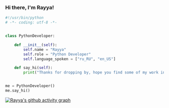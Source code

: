 ### Hi there, I'm Rayya!

```python
#!/usr/bin/python
# -*- coding: utf-8 -*-


class PythonDeveloper:

    def __init__(self):
        self.name = "Rayya"
        self.role = "Python Developer"
        self.language_spoken = ["ru_RU", "en_US"]

    def say_hi(self):
        print("Thanks for dropping by, hope you find some of my work interesting.")


me = PythonDeveloper()
me.say_hi()

```

[![Rayya's github activity graph](https://github-readme-activity-graph.vercel.app/graph?username=R4yya&bg_color=0d1117&color=ffffff&line=26a641&point=0b5b01&area=true&hide_border=true)](https://github.com/ashutosh00710/github-readme-activity-graph)
